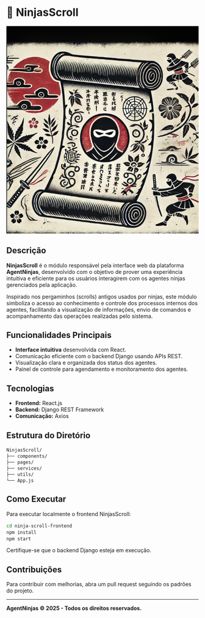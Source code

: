 # 🥷 NinjasScroll

![NinjasScroll](../assets/NINJA-SCROLL-01.png)

## Descrição

**NinjasScroll** é o módulo responsável pela interface web da plataforma **AgentNinjas**, desenvolvido com o objetivo de prover uma experiência intuitiva e eficiente para os usuários interagirem com os agentes ninjas gerenciados pela aplicação.

Inspirado nos pergaminhos (scrolls) antigos usados por ninjas, este módulo simboliza o acesso ao conhecimento e controle dos processos internos dos agentes, facilitando a visualização de informações, envio de comandos e acompanhamento das operações realizadas pelo sistema.

## Funcionalidades Principais

- **Interface intuitiva** desenvolvida com React.
- Comunicação eficiente com o backend Django usando APIs REST.
- Visualização clara e organizada dos status dos agentes.
- Painel de controle para agendamento e monitoramento dos agentes.

## Tecnologias

- **Frontend:** React.js
- **Backend:** Django REST Framework
- **Comunicação:** Axios

## Estrutura do Diretório

```
NinjasScroll/
├── components/
├── pages/
├── services/
├── utils/
└── App.js
```

## Como Executar

Para executar localmente o frontend NinjasScroll:

```bash
cd ninja-scroll-frontend
npm install
npm start
```

Certifique-se que o backend Django esteja em execução.

## Contribuições

Para contribuir com melhorias, abra um pull request seguindo os padrões do projeto.

---

**AgentNinjas © 2025 - Todos os direitos reservados.**